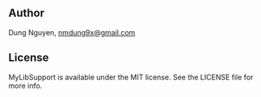 ## Author

Dung Nguyen, nmdung9x@gmail.com

## License

MyLibSupport is available under the MIT license. See the LICENSE file for more info.
